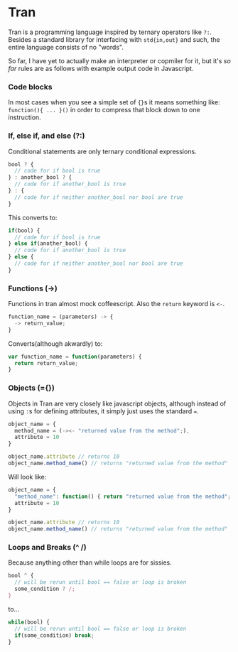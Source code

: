 Tran
====
Tran is a programming language inspired by ternary operators like `?:`. Besides a standard library for interfacing with `std{in,out}` and such, the entire language consists of no "words".

So far, I have yet to actually make an interpreter or copmiler for it, but it's *so far* rules are as follows with example output code in Javascript.

### Code blocks
In most cases when you see a simple set of `{}`s it means something like: `function(){ ... }()` in order to compress that block down to one instruction.

### If, else if, and else (?:)
Conditional statements are only ternary conditional expressions.

``` javascript
bool ? {
  // code for if bool is true
} : another_bool ? {
  // code for if another_bool is true
} : {
  // code for if neither another_bool nor bool are true
}
```
This converts to:
``` javascript
if(bool) {
  // code for if bool is true
} else if(another_bool) {
  // code for if another_bool is true
} else {
  // code for if neither another_bool nor bool are true
}
```

### Functions (->)
Functions in tran almost mock coffeescript. Also the `return` keyword is `<-`.
``` javascript
function_name = (parameters) -> {
  -> return_value;
}
```
Converts(although akwardly) to:
``` javascript
var function_name = function(parameters) {
  return return_value;
}
```

### Objects (={})
Objects in Tran are very closely like javascript objects, although instead of using `:`s for defining attributes, it simply just uses the standard `=`.
``` javascript
object_name = {
  method_name = (-><- "returned value from the method";),
  attribute = 10
}

object_name.attribute // returns 10
object_name.method_name() // returns "returned value from the method"
```
Will look like:
``` javascript
object_name = {
  "method_name": function() { return "returned value from the method"; },
  attribute = 10
}

object_name.attribute // returns 10
object_name.method_name() // returns "returned value from the method"
```

### Loops and Breaks (^ /)
Because anything other than while loops are for sissies.
``` javascript
bool ^ {
  // will be rerun until bool == false or loop is broken
  some_condition ? /;
}
```
to...
``` javascript
while(bool) {
  // will be rerun until bool == false or loop is broken
  if(some_condition) break;
}
```
